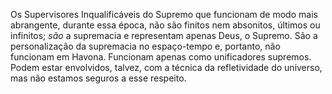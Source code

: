 ﻿Os Supervisores Inqualificáveis do Supremo que funcionam de modo mais abrangente, durante essa época, não são finitos nem absonitos, últimos ou infinitos; <em>são</em> a supremacia e representam apenas Deus, o Supremo. São a personalização da supremacia no espaço-tempo e, portanto, não funcionam em Havona. Funcionam apenas como unificadores supremos. Podem estar envolvidos, talvez, com a técnica da refletividade do universo, mas não estamos seguros a esse respeito.